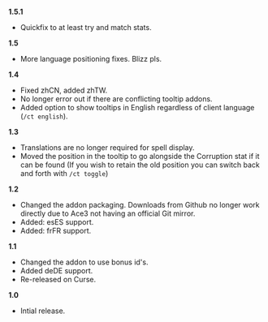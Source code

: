 **1.5.1**
- Quickfix to at least try and match stats.

**1.5**
- More language positioning fixes. Blizz pls.

**1.4**
- Fixed zhCN, added zhTW.
- No longer error out if there are conflicting tooltip addons.
- Added option to show tooltips in English regardless of client language (`/ct english`).

**1.3**
- Translations are no longer required for spell display.
- Moved the position in the tooltip to go alongside the Corruption stat if it can be found (If you wish to retain the old position you can switch back and forth with `/ct toggle`)

**1.2**

- Changed the addon packaging. Downloads from Github no longer work directly due to Ace3 not having an official Git mirror.
- Added: esES support.
- Added: frFR support.

**1.1**

- Changed the addon to use bonus id's.
- Added deDE support.
- Re-released on Curse.

**1.0**

- Intial release.
